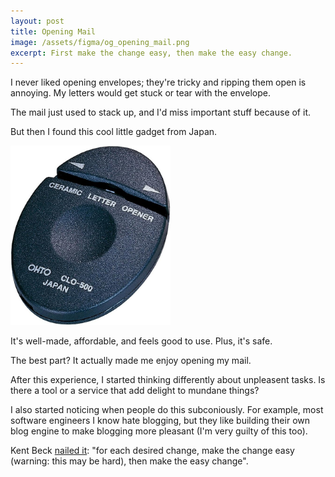 ```yaml
---
layout: post
title: Opening Mail
image: /assets/figma/og_opening_mail.png
excerpt: First make the change easy, then make the easy change.
---
```


I never liked opening envelopes; they're tricky and ripping them open is annoying. My letters would get stuck or tear with the envelope.

The mail just used to stack up, and I'd miss important stuff because of it.

But then I found this cool little gadget from Japan.

<a style="border: none" href="https://www.amazon.com/dp/B001GR4DQ8" target="_blank">
  <img src="/assets/ceramic-letter-opener.jpg" width="256">
</a>

It's well-made, affordable, and feels good to use. Plus, it's safe.

The best part? It actually made me enjoy opening my mail.

After this experience, I started thinking differently about unpleasent tasks. Is there a tool or a service that add delight to mundane things?

I also started noticing when people do this subconiously. For example, most software engineers I know hate blogging, but they like building their own blog engine to make blogging more pleasant (I'm very guilty of this too).

Kent Beck [nailed it](https://twitter.com/KentBeck/status/250733358307500032): "for each desired change, make the change easy (warning: this may be hard), then make the easy change".
